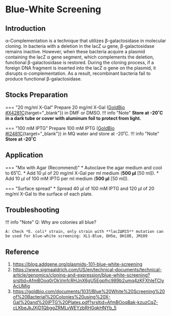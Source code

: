 # **Blue-White Screening**

## **Introduction**
α-Complementation is a technique that utilizes β-galactosidase in molecular cloning. In bacteria with a deletion in the lacZ ω gene, β-galactosidase remains inactive. However, when these bacteria acquire a plasmid containing the lacZ α gene segment, which complements the deletion, functional β-galactosidase is restored. During the cloning process, if a foreign DNA fragment is inserted into the lacZ α gene on the plasmid, it disrupts α-complementation. As a result, recombinant bacteria fail to produce functional β-galactosidase.
## **Stocks Preparation**

=== "20 mg/ml X-Gal"
    Prepare 20 mg/ml X-Gal ([GoldBio #X4281C](https://goldbio.com/product/2002/x-gal){target="_blank"}) in DMF or DMSO.
    !!! info "Note"
        **Store at -20˚C in a dark tube or cover with aluminum foil to protect from light.**

=== "100 mM IPTG"
    Prepare 100 mM IPTG ([GoldBio #I2481C](https://goldbio.com/product/1379/iptg){target="_blank"}) in MQ water and store at -20˚C.
    !!! info "Note"
        **Store at -20˚C**

## **Application**
=== "Mix with Agar (Recommend)"
    * Autoclave the agar medium and cool to 65˚C.
    * Add 10 µl of 20 mg/ml X-Gal per ml medium (**500 µl** [50 ml]).
    * Add 10 µl of 100 mM IPTG per ml medium (**500 µl** [50 ml]).

=== "Surface spread"
    * Spread 40 µl of 100 mM IPTG and 120 µl of 20 mg/ml X-Gal to the surface of each plate.

## **Troubleshooting**

!!! info "Note"
    Q: Why are colonies all blue?
    
    A: Check *E. coli* strain, only strain with **lacZΔM15** mutation can be used for blue-white screening: XL1-Blue, DH5α, DH10ß, JM109

## **Reference**

1. https://blog.addgene.org/plasmids-101-blue-white-screening
2. https://www.sigmaaldrich.com/US/en/technical-documents/technical-article/genomics/cloning-and-expression/blue-white-screening?srsltid=AfmBOoq0rOkVmfcRHJnX6gU5EgpIhc989b2umq4zKFXhIeTCIyAcUMig
3. https://goldbio.com/documents/1031/Blue%20White%20Screening%20of%20Bacterial%20Colonies%20using%20X-Gal%20and%20IPTG%20Plates.pdf?srsltid=AfmBOoqBak-kzuzCqZ-cLKbeJkJXjD1QbggZRMLvWEYzbRHGqkHNYb_5
